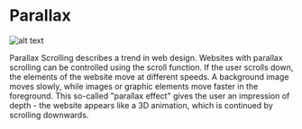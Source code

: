 # Parallax

![alt text][Parallax]

[Parallax]: https://github.com/Paraianu-Remus/paraianu-remus.github.io/assets/99686102/749c3235-50f9-4a94-911e-b2d0a2734e2c

Parallax Scrolling describes a trend in web design. Websites with parallax scrolling can be controlled using the scroll function. If the user scrolls down, the elements of the website move at different speeds.
A background image moves slowly, while images or graphic elements move faster in the foreground. This so-called "parallax effect" gives the user an impression of depth - the website appears like a 3D animation, which is continued by scrolling downwards.
